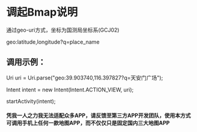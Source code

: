 # 调起Bmap说明

通过geo-uri方式，坐标为国测局坐标系(GCJ02)

geo:latitude,longitude?q=place_name


## 调用示例：

Uri uri = Uri.parse("geo:39.903740,116.397827?q=天安门广场");

Intent intent = new Intent(Intent.ACTION_VIEW, uri);

startActivity(intent);



#### 凭我一人之力我无法适配众多APP，请反馈至第三方APP开发团队，使用本方式可调用手机上任何一款地图APP，而不仅仅只是固定国内三大地图APP
